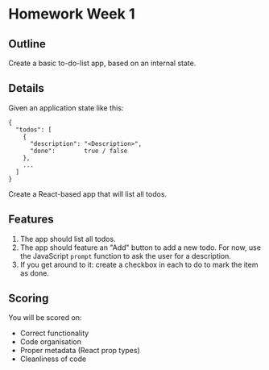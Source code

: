 # Homework Week 1

## Outline

Create a basic to-do-list app, based on an internal state.

## Details

Given an application state like this:

```
{
  "todos": [
    {
      "description": "<Description>",
      "done":        true / false
    },
    ...
  ]
}
```

Create a React-based app that will list all todos.

## Features

1. The app should list all todos.
2. The app should feature an "Add" button to add a new todo. For now, use the JavaScript `prompt` function to ask the user for a description.
3. If you get around to it: create a checkbox in each to do to mark the item as done.

## Scoring

You will be scored on:

- Correct functionality
- Code organisation
- Proper metadata (React prop types)
- Cleanliness of code